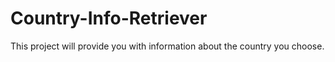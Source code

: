 # Country-Info-Retriever
This project will provide you with information about the country you choose.
